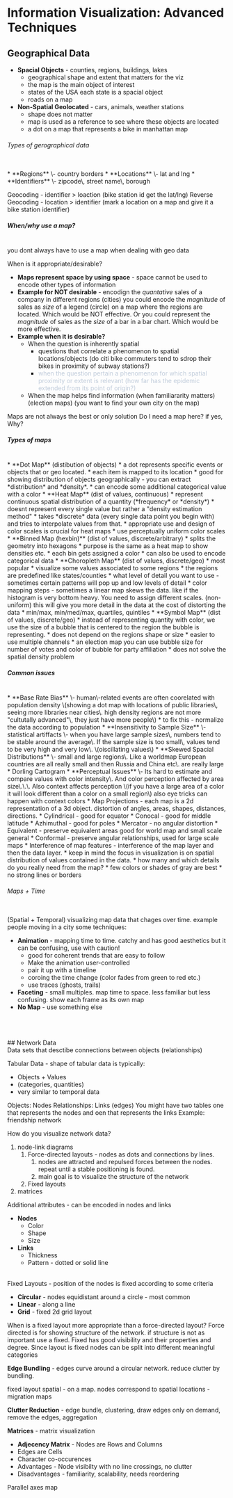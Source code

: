 # **Information Visualization: Advanced Techniques**

## Geographical Data

* **Spacial Objects** \- counties\, regions\, buildings\, lakes
    * geographical shape and extent that matters for the viz
    * the map is the main object of interest
    * states of the USA each state is a spacial object
    * roads on a map
* **Non-Spatial Geolocated** \- cars\, animals\, weather stations
    * shape does not matter
    * map is used as a reference to see where these objects are located
    * a dot on a map that represents a bike in manhattan map

###### Types of gerographical data
<br>
* **Regions** \- country borders
* **Locations** \- lat and lng
* **Identifiers** \- zipcode\, street name\, borough

Geocoding - identifier > loaction (bike station id get the lat/lng)
Reverse Geocoding - location > identifier (mark a location on a map and give it a bike station identifier)
<br>
##### When/why use a map?
<br>
you dont always have to use a map when dealing with geo data

When is it appropriate/desirable?

* **Maps represent space by using space** \- space cannot be used to encode other types of information
* **Example for NOT desirable** \- encodign the *quantative* sales of a company in different regions (cities) you could encode the *magnitude* of sales as *size* of a legend (circle) on a map where the regions are located. Which would be NOT effective. Or you could represent the *magnitude* of sales as the *size* of a bar in a bar chart. Which would be more effective.
* **Example when it is desirable?**
    * When the question is inherently spatial
        * questions that correlate a phenomenon to spatial locations/objects (do citi bike commuters tend to sdrop their bikes in proximity of subway stations?)
        * <span class="colour" style="color:rgb(192, 204, 219)">when the question pertain a phenomenon for which spatial proximity or extent is relevant (how far has the epidemic extended from its point of origin?)</span>
    * When the map helps find information (when familiararity matters) (election maps) (you want to find your own city on the map)

Maps are not always the best or only solution
Do I need a map here? if yes, Why?
<br>
##### Types of maps
<br>
* **Dot Map** (distibution of objects)
    * a dot represents specific events or objects that or geo located.
    * each item is mapped to its location
    * good for showing distribution of objects geographically - you can extract *distribution* and *density*.
    * can encode some additional categorical value with a color
* **Heat Map** (dist of values, continuous)
    * represent continuous spatial distribution of a quantity (*frequency* or *density*)
    * doesnt represent every single value but rather a "density estimation method"
        * takes *discrete* data (every single data point you begin with) and tries to interpolate values from that.
    * appropriate use and design of color scales is crucial for heat maps
        * use perceptually uniform color scales
* **Binned Map (hexbin)** (dist of values, discrete/arbitrary)
    * splits the geometry into hexagons
    * purpose is the same as a heat map to show densities etc.
    * each bin gets assigned a color
    * can also be used to encode categorical data
* **Choropleth Map** (dist of values, discrete/geo)
    * most popular
    * visualize some values associated to some regions
    * the regions are predefined like states/counties
    * what level of detail you want to use - sometimes certain patterns will pop up and low levels of detail
    * color mapping steps - sometimes a linear map skews the data. like if the histogram is very bottom heavy. You need to assign different scales. (non-uniform) this will give you more detail in the data at the cost of distorting the data
        * min/max, min/med/max, quartiles, quintiles
* **Symbol Map** (dist of values, discrete/geo)
    * instead of representing quantity with color, we use the size of a bubble that is centered to the region the bubble is representing.
    * does not depend on the regions shape or size
    * easier to use multiple channels
        * an election map you can use bubble size for number of votes and color of bubble for party affiliation
    * does not solve the spatial density problem

##### Common issues
<br>
* **Base Rate Bias** \- human\-related events are often coorelated with population density \(showing a dot map with locations of public libraries\, seeing more libraries near cities\. high density regions are not more "cultutally advanced"\, they just have more people\)
    * to fix this - normalize the data according to population
* **Insensitivity to Sample Size** \- statistical artiffacts \- when you have large sample sizes\, numbers tend to be stable around the average\. If the sample size is too small\, values tend to be very high and very low\. \(oiscillating values\)
* **Skewed Spacial Distributions** \- small and large regions\. Like a worldmap European countries are all really small and then Russia and China etc\. are really large
    * Dorling Cartogram
* **Perceptual Issues** \- Its hard to estimate and compare values with color intensity\. And color perception affected by area size\.\.\. Also context affects perception \(if you have a large area of a color it will look different than a color on a small region\) also eye tricks can happen with context colors
* Map Projections - each map is a 2d representation of a 3d object. distortion of angles, areas, shapes, distances, directions.
    * Cylindrical - good for equator
    * Conocal - good for middle latitude
    * Azhimuthal - good for poles
    * Mercator - no angular distortion
    * Equivalent - preserve equivalent areas good for world map and small scale general
    * Conformal - preserve angular relationships, used for large scale maps
* Interference of map features - interference of the map layer and then the data layer.
    * keep in mind the focus in visualization is on spatial distribution of values contained in the data.
    * how many and which details do you really need from the map?
    * few colors or shades of gray are best
    * no strong lines or borders

###### Maps + Time
<br>
(Spatial + Temporal) visualizing map data that chages over time. example people moving in a city some techniques:

* **Animation** \- mapping time to time\. catchy and has good aesthetics but it can be confusing\, use with caution\!
    * good for coherent trends that are easy to follow
    * Make the animation user-controlled
    * pair it up with a timeline
    * coroing the time change (color fades from green to red etc.)
    * use traces (ghosts, trails)
* **Faceting** \- small multiples\. map time to space\. less familiar but less confusing\. show each frame as its own map
* **No Map** \- use something else

<br>
<br>
<br>
## Network Data
<br>
Data sets that desctibe connections between objects (relationships)

Tabular Data - shape of tabular data is typically:

* Objects + Values
* (categories, quantities)
* very similar to temporal data

Objects: Nodes
Relationships: Links (edges)
You might have two tables one that represents the nodes and oen that represents the links
Example: friendship network

How do you visualize network data?

1. node-link diagrams
    1. Force-directed layouts - nodes as dots and connections by lines.
        1. nodes are attracted and repulsed forces between the nodes. repeat until a stable positioning is found.
        2. main goal is to visualize the structure of the network
    2. Fixed layouts
2. matrices

Additional attributes - can be encoded in nodes and links

* **Nodes**
    * Color
    * Shape
    * Size
* **Links**
    * Thickness
    * Pattern - dotted or solid line

<br>
Fixed Layouts - position of the nodes is fixed according to some criteria

* **Circular** \- nodes equidistant around a circle \- most common
* **Linear** \- along a line
* **Grid** \- fixed 2d grid layout

When is a fixed layout more appropriate than a force-directed layout? Force directed is for showing structure of the network. if structure is not as important use a fixed.
Fixed has good visibility and their properties and degree.
Since layout is fixed nodes can be split into different meaningful categories

**Edge Bundling** \- edges curve around a circular network\. reduce clutter by bundling\.

fixed layout spatial - on a map. nodes correspond to spatial locations - migration maps

**Clutter Reduction** \- edge bundle\, clustering\, draw edges only on demand\, remove the edges\, aggregation

**Matrices** \- matrix visualization

* **Adjecency Matrix** \- Nodes are Rows and Columns
* Edges are Cells
* Character co-occurences
* Advantages - Node visibilty with no line crossings, no clutter
* Disadvantages - familiarity, scalability, needs reordering

Parallel axes map

<br>
<br>
<br>
<br>
<br>
<br>
<br>
<br>
<br>
<br>
<br>
<br>
<br>
<br>
<br>
<br>
<br>
<br>
<br>
<br>
<br>
<br>
<br>
<br>
<br>
<br>
